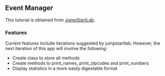 ## Event Manager 

This tutorial is obtained from [JumpStartLab](http://tutorials.jumpstartlab.com/projects/eventmanager.html). 

### Features

Current features include iterations suggested by jumpstartlab. However, the next iteration of this app will involve the following:

* Create class to store all methods
* Create methods to print_names, print_zipcodes and print_numbers
* Display statistics in a more easily digestable format